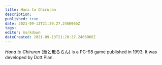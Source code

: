 ```yaml
---
title: Hana to Chiruran
description: 
published: true
date: 2021-09-13T21:20:27.2466966Z 
tags: 
editor: markdown
dateCreated: 2021-09-13T21:20:27.2466966Z
---
```

_Hana to Chiruran_ (<span lang='ja'>華と散るらん</span>) is a PC-98 game published in 1993.
It was developed by Dott Plan.
